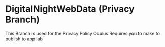 # DigitalNightWebData (Privacy Branch)
This Branch is used for the Privacy Policy Oculus Requires you to make to publish to app lab

